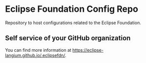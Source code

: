 # Eclipse Foundation Config Repo

Repository to host configurations related to the Eclipse Foundation.

## Self service of your GitHub organization

You can find more information at <https://eclipse-langium.github.io/.eclipsefdn/>.
